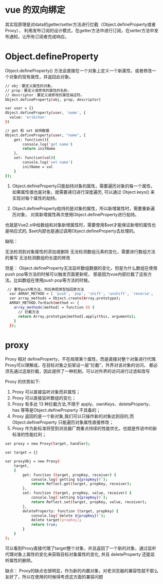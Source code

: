 # vue 的双向绑定

其实现原理是对data的getter/setter方法进行拦截（Object.defineProperty或者Proxy），
利用发布订阅的设计模式，在getter方法中进行订阅，在setter方法中发布通知，让所有订阅者完成响应。

# Object.defineProperty

Object.defineProperty() 方法会直接在一个对象上定义一个新属性，或者修改一个对象的现有属性，并返回此对象。

```sh
// obj：要定义属性的对象。
// prop：要定义或修改的属性的名称。
// descriptor：要定义或修改的属性描述符。
Object.defineProperty(obj, prop, descriptor)

var user = {}
Object.defineProperty(user, 'name', {
  value: 'erikchan'
})

// get 和 set 劫持数据
Object.defineProperty(user, "name", {
    get: function(){
        console.log('get name')
        return initName
    },
    set: function(val){
        console.log('set name')
        initName = val
    }
});
```

1. Object.defineProperty只能劫持对象的属性，需要遍历对象的每一个属性，如果属性值也是对象，就需要递归进行深度遍历, 可以通过 Object.keys() 来实现对每个属性的劫持。
   
2. Object.defineProperty劫持的是对象的属性，所以新增属性时，需要重新遍历对象， 对其新增属性再次使用Object.defineProperty进行劫持。
   
也就是Vue2.x中给数组和对象新增属性时，需要使用$set才能保证新增的属性也是响应式的, $set内部也是通过调用Object.defineProperty去处理的。

缺陷：

无法检测到对象属性的添加或删除
无法检测数组元素的变化，需要进行数组方法的重写
无法检测数组的长度的修改

但是：
Object.defineProperty无法监听数组数据的变化，但是为什么数组在使用push pop等方法的时候可以触发页面更新呢，
那是因为vue内部拦截了这些方法。比如数组在使用push pop等方法的时候。

```sh
 // 重写push等方法，然后再把原型指回原方法
  var ARRAY_METHOD = [ 'push', 'pop', 'shift', 'unshift', 'reverse',  'sort', 'splice' ];
  var array_methods = Object.create(Array.prototype);
  ARRAY_METHOD.forEach(method => {
    array_methods[method] = function () {
      // 拦截方法
      return Array.prototype[method].apply(this, arguments);
    }
  });
```

# proxy

Proxy 相对 defineProperty，不在局限某个属性，而是直接对整个对象进行代理.
Proxy可以理解成，在目标对象之前架设一层“拦截”，外界对该对象的访问，
都必须先通过这层拦截，因此提供了一种机制，可以对外界的访问进行过滤和改写

Proxy 的优势如下:
1. Proxy 可以直接监听对象而非属性；
2. Proxy 可以直接监听数组的变化；
3. Proxy 有多达 13 种拦截方法,不限于 apply、ownKeys、deleteProperty、has 等等是Object.defineProperty 不具备的；
4. Proxy 返回的是一个新对象,我们可以只操作新的对象达到目的,而 Object.defineProperty 只能遍历对象属性直接修改；
5. Proxy 作为新标准将受到浏览器厂商重点持续的性能优化，也就是传说中的新标准的性能红利；

```sh
var proxy = new Proxy(target, handler);

var target = {}

var proxyObj = new Proxy(
    target,
    {
        get: function (target, propKey, receiver) {
            console.log(`getting ${propKey}!`);
            return Reflect.get(target, propKey, receiver);
        },
        set: function (target, propKey, value, receiver) {
            console.log(`setting ${propKey}!`);
            return Reflect.set(target, propKey, value, receiver);
        },
        deleteProperty: function (target, propKey) {
            console.log(`delete ${propKey}!`);
            delete target[propKey];
            return true;
        }
    }
);
```

可以看到Proxy直接代理了target整个对象，并且返回了一个新的对象，通过监听代理对象上属性的变化来获取目标对象属性的变化, 
并且 deleteProperty 还能监听属性的删除。

缺点：
Proxy的缺点也很明显，作为新的内置对象，对老浏览器的兼容性就不那么友好了，所以在使用的时候得考虑这方面的兼容问题